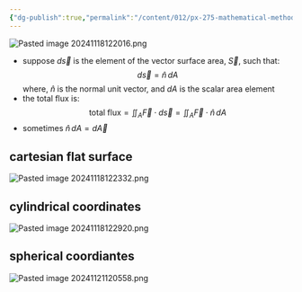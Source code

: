 ```yaml
---
{"dg-publish":true,"permalink":"/content/012/px-275-mathematical-methods/d-vector-integration/d4-vector-surface-area/px-275-d4b-the-vector-surface-area-and-element/","created":"2024-11-25T10:50:32.000+00:00","updated":"2024-11-26T10:06:01.499+00:00"}
---
```


![Pasted image 20241118122016.png](/img/user/pics/Pasted%20image%2020241118122016.png)
- suppose $d\vec s$ is the element of the vector surface area, $\vec S$, such that: 
$$d\vec s = \hat n \, dA$$
	where, $\hat n$ is the normal unit vector, and $dA$ is the scalar area element
-  the total flux is: 
$$\text{total flux} = \iint_{A }\vec F \cdot d\vec s = \iint_{A} \vec F \cdot \hat n \, dA$$
- sometimes $\hat n \, dA = d\vec A$
## cartesian flat surface

![Pasted image 20241118122332.png](/img/user/pics/Pasted%20image%2020241118122332.png)
## cylindrical coordinates
![Pasted image 20241118122920.png](/img/user/pics/Pasted%20image%2020241118122920.png)
## spherical coordiantes
![Pasted image 20241121120558.png](/img/user/pics/Pasted%20image%2020241121120558.png)
